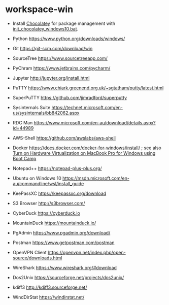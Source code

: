 # workspace-win

- Install [Chocolatey](https://chocolatey.org) for package management with [init_chocolatey_windows10.bat](chocolatey/init_chocolatey_windows10.bat).

- Python https://www.python.org/downloads/windows/
- Git https://git-scm.com/download/win
- SourceTree https://www.sourcetreeapp.com/ 
- PyChram https://www.jetbrains.com/pycharm/
- Jupyter http://jupyter.org/install.html
- PuTTY https://www.chiark.greenend.org.uk/~sgtatham/putty/latest.html
- SuperPuTTY https://github.com/jimradford/superputty
- Sysinternals Suite https://technet.microsoft.com/en-us/sysinternals/bb842062.aspx
- RDC Man https://www.microsoft.com/en-au/download/details.aspx?id=44989
- AWS-Shell https://github.com/awslabs/aws-shell
- Docker https://docs.docker.com/docker-for-windows/install/ ; see also [Turn on Hardware Virtualization on MacBook Pro for Windows using Boot Camp](https://apple.stackexchange.com/questions/120361/how-to-turn-on-hardware-virtualization-on-late-2013-macbook-pro-for-windows-8-1?)
- Notepad++ https://notepad-plus-plus.org/
- Ubuntu on Windows 10 https://msdn.microsoft.com/en-au/commandline/wsl/install_guide
- KeePassXC https://keepassxc.org/download
- S3 Browser http://s3browser.com/
- CyberDuck https://cyberduck.io
- MountainDuck https://mountainduck.io/
- PgAdmin https://www.pgadmin.org/download/
- Postman https://www.getpostman.com/postman
- OpenVPN Client https://openvpn.net/index.php/open-source/downloads.html
- WireShark https://www.wireshark.org/#download
- Dos2Unix https://sourceforge.net/projects/dos2unix/
- kdiff3 http://kdiff3.sourceforge.net/
- WindDirStat https://windirstat.net/
